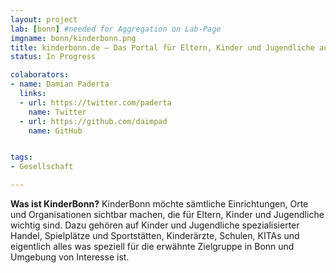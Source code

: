 ```yaml
---
layout: project
lab: [bonn] #needed for Aggregation on Lab-Page
imgname: bonn/kinderbonn.png
title: kinderbonn.de – Das Portal für Eltern, Kinder und Jugendliche aus Bonn und Umgebung
status: In Progress

colaborators:
- name: Damian Paderta
  links:
  - url: https://twitter.com/paderta
    name: Twitter
  - url: https://github.com/daimpad
    name: GitHub


tags:
- Gesellschaft

---
```


<b>Was ist KinderBonn?</b>
KinderBonn möchte sämtliche Einrichtungen, Orte und Organisationen sichtbar machen, die für Eltern, Kinder und Jugendliche wichtig sind. Dazu gehören auf Kinder und Jugendliche spezialisierter Handel, Spielplätze und Sportstätten, Kinderärzte, Schulen, KITAs und eigentlich alles was speziell für die erwähnte Zielgruppe in Bonn und Umgebung von Interesse ist.
